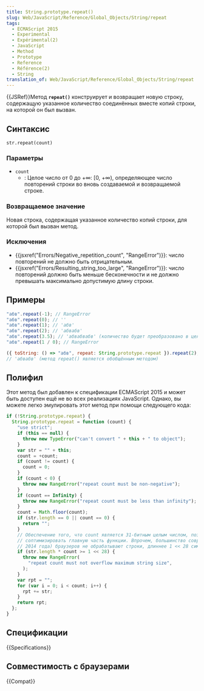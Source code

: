 ```yaml
---
title: String.prototype.repeat()
slug: Web/JavaScript/Reference/Global_Objects/String/repeat
tags:
  - ECMAScript 2015
  - Experimental
  - Expérimental(2)
  - JavaScript
  - Method
  - Prototype
  - Reference
  - Référence(2)
  - String
translation_of: Web/JavaScript/Reference/Global_Objects/String/repeat
---
```


{{JSRef}}Метод **`repeat()`** конструирует и возвращает новую строку, содержащую указанное количество соединённых вместе копий строки, на которой он был вызван.

## Синтаксис

```
str.repeat(count)
```

### Параметры

- `count`
  - : Целое число от 0 до +∞: \[0, +∞), определяющее число повторений строки во вновь создаваемой и возвращаемой строке.

### Возвращаемое значение

Новая строка, содержащая указанное количество копий строки, для которой был вызван метод.

### Исключения

- {{jsxref("Errors/Negative_repetition_count", "RangeError")}}: число повторений не должно быть отрицательным.
- {{jsxref("Errors/Resulting_string_too_large", "RangeError")}}: число повторений должно быть меньше бесконечности и не должно превышать максимально допустимую длину строки.

<!---->

## Примеры

```js
"абв".repeat(-1); // RangeError
"абв".repeat(0); // ''
"абв".repeat(1); // 'абв'
"абв".repeat(2); // 'абвабв'
"абв".repeat(3.5); // 'абвабвабв' (количество будет преобразовано в целое число)
"абв".repeat(1 / 0); // RangeError

({ toString: () => "абв", repeat: String.prototype.repeat }).repeat(2);
// 'абвабв' (метод repeat() является обобщённым методом)
```

## Полифил

Этот метод был добавлен к спецификации ECMAScript 2015 и может быть доступен ещё не во всех реализациях JavaScript. Однако, вы можете легко эмулировать этот метод при помощи следующего кода:

```js
if (!String.prototype.repeat) {
  String.prototype.repeat = function (count) {
    "use strict";
    if (this == null) {
      throw new TypeError("can't convert " + this + " to object");
    }
    var str = "" + this;
    count = +count;
    if (count != count) {
      count = 0;
    }
    if (count < 0) {
      throw new RangeError("repeat count must be non-negative");
    }
    if (count == Infinity) {
      throw new RangeError("repeat count must be less than infinity");
    }
    count = Math.floor(count);
    if (str.length == 0 || count == 0) {
      return "";
    }
    // Обеспечение того, что count является 31-битным целым числом, позволяет нам значительно
    // соптимизировать главную часть функции. Впрочем, большинство современных (на август
    // 2014 года) браузеров не обрабатывают строки, длиннее 1 << 28 символов, так что:
    if (str.length * count >= 1 << 28) {
      throw new RangeError(
        "repeat count must not overflow maximum string size",
      );
    }
    var rpt = "";
    for (var i = 0; i < count; i++) {
      rpt += str;
    }
    return rpt;
  };
}
```

## Спецификации

{{Specifications}}

## Совместимость с браузерами

{{Compat}}

